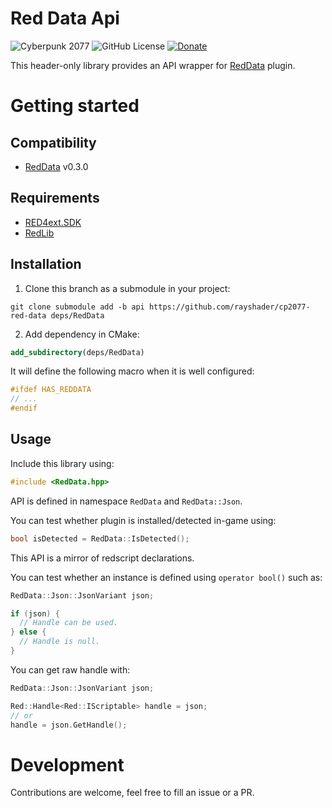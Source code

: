 # Red Data Api
![Cyberpunk 2077](https://img.shields.io/badge/Cyberpunk%202077-v2.12-blue)
![GitHub License](https://img.shields.io/github/license/rayshader/cp2077-red-filesystem)
[![Donate](https://img.shields.io/badge/donate-buy%20me%20a%20coffee-yellow)](https://www.buymeacoffee.com/lpfreelance)

This header-only library provides an API wrapper for [RedData] plugin.

# Getting started

## Compatibility
- [RedData] v0.3.0

## Requirements
- [RED4ext.SDK]
- [RedLib]

## Installation

1. Clone this branch as a submodule in your project:
```shell
git clone submodule add -b api https://github.com/rayshader/cp2077-red-data deps/RedData
```
2. Add dependency in CMake:
```cmake
add_subdirectory(deps/RedData)
```

It will define the following macro when it is well configured:
```cpp
#ifdef HAS_REDDATA
// ...
#endif
```

## Usage

Include this library using:
```cpp
#include <RedData.hpp>
```

API is defined in namespace `RedData` and `RedData::Json`.

You can test whether plugin is installed/detected in-game using:
```cpp
bool isDetected = RedData::IsDetected();
```

This API is a mirror of redscript declarations.

You can test whether an instance is defined using `operator bool()` such as:
```cpp
RedData::Json::JsonVariant json;

if (json) {
  // Handle can be used.
} else {
  // Handle is null.
}
```

You can get raw handle with:
```cpp
RedData::Json::JsonVariant json;

Red::Handle<Red::IScriptable> handle = json;
// or
handle = json.GetHandle();
```

# Development
Contributions are welcome, feel free to fill an issue or a PR.

<!-- Table of links -->
[RED4ext.SDK]: https://github.com/WopsS/RED4ext.SDK
[RedLib]: https://github.com/psiberx/cp2077-red-lib
[RedData]: https://github.com/rayshader/cp2077-red-data

